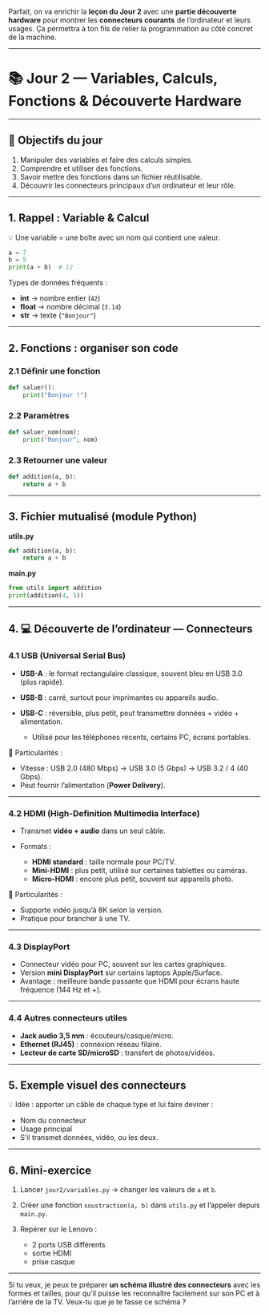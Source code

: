 Parfait, on va enrichir la **leçon du Jour 2** avec une **partie découverte hardware** pour montrer les **connecteurs courants** de l’ordinateur et leurs usages.
Ça permettra à ton fils de relier la programmation au côté concret de la machine.

---

# 📚 Jour 2 — Variables, Calculs, Fonctions & Découverte Hardware

---

## 🎯 Objectifs du jour

1. Manipuler des variables et faire des calculs simples.
2. Comprendre et utiliser des fonctions.
3. Savoir mettre des fonctions dans un fichier réutilisable.
4. Découvrir les connecteurs principaux d’un ordinateur et leur rôle.

---

## 1. Rappel : Variable & Calcul

💡 Une variable = une boîte avec un nom qui contient une valeur.

```python
a = 7
b = 5
print(a + b)  # 12
```

Types de données fréquents :

* **int** → nombre entier (`42`)
* **float** → nombre décimal (`3.14`)
* **str** → texte (`"Bonjour"`)

---

## 2. Fonctions : organiser son code

### 2.1 Définir une fonction

```python
def saluer():
    print("Bonjour !")
```

### 2.2 Paramètres

```python
def saluer_nom(nom):
    print("Bonjour", nom)
```

### 2.3 Retourner une valeur

```python
def addition(a, b):
    return a + b
```

---

## 3. Fichier mutualisé (module Python)

**utils.py**

```python
def addition(a, b):
    return a + b
```

**main.py**

```python
from utils import addition
print(addition(4, 5))
```

---

## 4. 💻 Découverte de l’ordinateur — Connecteurs

### 4.1 USB (Universal Serial Bus)

* **USB-A** : le format rectangulaire classique, souvent bleu en USB 3.0 (plus rapide).
* **USB-B** : carré, surtout pour imprimantes ou appareils audio.
* **USB-C** : réversible, plus petit, peut transmettre données + vidéo + alimentation.

  * Utilisé pour les téléphones récents, certains PC, écrans portables.

📌 Particularités :

* Vitesse : USB 2.0 (480 Mbps) → USB 3.0 (5 Gbps) → USB 3.2 / 4 (40 Gbps).
* Peut fournir l’alimentation (**Power Delivery**).

---

### 4.2 HDMI (High-Definition Multimedia Interface)

* Transmet **vidéo + audio** dans un seul câble.
* Formats :

  * **HDMI standard** : taille normale pour PC/TV.
  * **Mini-HDMI** : plus petit, utilisé sur certaines tablettes ou caméras.
  * **Micro-HDMI** : encore plus petit, souvent sur appareils photo.

📌 Particularités :

* Supporte vidéo jusqu’à 8K selon la version.
* Pratique pour brancher à une TV.

---

### 4.3 DisplayPort

* Connecteur vidéo pour PC, souvent sur les cartes graphiques.
* Version **mini DisplayPort** sur certains laptops Apple/Surface.
* Avantage : meilleure bande passante que HDMI pour écrans haute fréquence (144 Hz et +).

---

### 4.4 Autres connecteurs utiles

* **Jack audio 3,5 mm** : écouteurs/casque/micro.
* **Ethernet (RJ45)** : connexion réseau filaire.
* **Lecteur de carte SD/microSD** : transfert de photos/vidéos.

---

## 5. Exemple visuel des connecteurs

💡 Idée : apporter un câble de chaque type et lui faire deviner :

* Nom du connecteur
* Usage principal
* S’il transmet données, vidéo, ou les deux.

---

## 6. Mini-exercice

1. Lancer `jour2/variables.py` → changer les valeurs de `a` et `b`.
2. Créer une fonction `soustraction(a, b)` dans `utils.py` et l’appeler depuis `main.py`.
3. Repérer sur le Lenovo :

   * 2 ports USB différents
   * sortie HDMI
   * prise casque

---

Si tu veux, je peux te préparer **un schéma illustré des connecteurs** avec les formes et tailles, pour qu’il puisse les reconnaître facilement sur son PC et à l’arrière de la TV.
Veux-tu que je te fasse ce schéma ?
